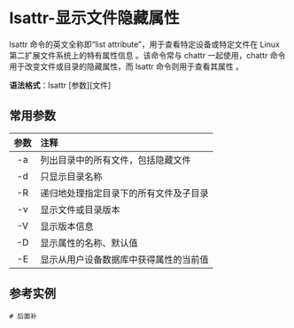 # lsattr-显示文件隐藏属性

lsattr 命令的英文全称即“list attribute”，用于查看特定设备或特定文件在 Linux 第二扩展文件系统上的特有属性信息 。该命令常与 chattr 一起使用，chattr 命令用于改变文件或目录的隐藏属性，而 lsattr 命令则用于查看其属性 。

**语法格式**：lsattr [参数][文件]

## 常用参数

| 参数 | 注释                                   |
| :--: | :------------------------------------- |
|  -a  | 列出目录中的所有文件，包括隐藏文件     |
|  -d  | 只显示目录名称                         |
|  -R  | 递归地处理指定目录下的所有文件及子目录 |
|  -v  | 显示文件或目录版本                     |
|  -V  | 显示版本信息                           |
|  -D  | 显示属性的名称、默认值                 |
|  -E  | 显示从用户设备数据库中获得属性的当前值 |

## 参考实例

```shell
# 后面补
```

